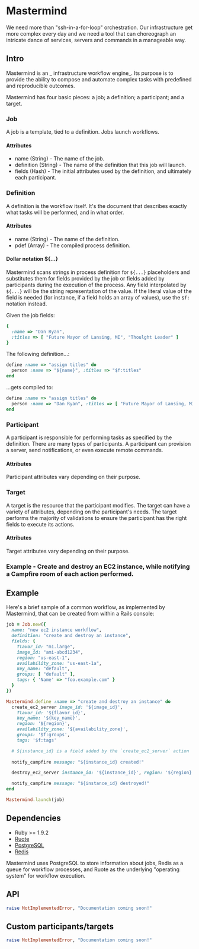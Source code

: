 # Mastermind

We need more than "ssh-in-a-for-loop" orchestration. Our infrastructure get more complex every day and we need a tool that can choreograph an intricate dance of services, servers and commands in a manageable way.

## Intro

Mastermind is an _ infrastructure workflow engine_. Its purpose is to provide the ability to compose and automate complex tasks with predefined and reproducible outcomes.

Mastermind has four basic pieces: a job; a definition; a participant; and a target.

### Job

A job is a template, tied to a definition. Jobs launch workflows.

#### Attributes

* name (String) - The name of the job.
* definition (String) - The name of the definition that this job will launch.
* fields (Hash) - The initial attributes used by the definition, and ultimately each participant.


### Definition

A definition is the workflow itself. It's the document that describes exactly what tasks will be performed, and in what order.

#### Attributes

* name (String) - The name of the definition.
* pdef (Array) - The compiled process definition.


#### Dollar notation ${...}

Mastermind scans strings in process definition for `${...}` placeholders and substitutes them for fields provided by the job or fields added by participants during the execution of the process. Any field interpolated by `${...}` will be the string representation of the value. If the literal value of the field is needed (for instance, if a field holds an array of values), use the `$f:` notation instead.

Given the job fields:

```ruby
{
  :name => "Dan Ryan",
  :titles => [ "Future Mayor of Lansing, MI", "Thoulght Leader" ]
}
```

The following definition...:

```ruby
define :name => "assign titles" do
  person :name => "${name}", :titles => "$f:titles"
end
```

...gets compiled to:

```ruby
define :name => "assign titles" do
  person :name => "Dan Ryan", :titles => [ "Future Mayor of Lansing, MI", "Thoulght Leader" ]
end
```

### Participant

A participant is responsible for performing tasks as specified by the definition. There are many types of participants. A participant can provision a server, send notifications, or even execute remote commands.

#### Attributes

Participant attributes vary depending on their purpose.

### Target

A target is the resource that the participant modifies. The target can have a variety of attributes, depending on the participant's needs. The target performs the majority of validations to ensure the participant has the right fields to execute its actions.

#### Attributes

Target attributes vary depending on their purpose.

### Example - Create and destroy an EC2 instance, while notifying a Campfire room of each action performed.


## Example

Here's a brief sample of a common workflow, as implemented by Mastermind, that can be created from within a Rails console:


```ruby
job = Job.new({
  name: "new ec2 instance workflow",
  definition: "create and destroy an instance",
  fields: {
    flavor_id: "m1.large",
    image_id: "ami-abcd1234",
    region: "us-east-1",
    availability_zone: "us-east-1a",
    key_name: "default",
    groups: [ "default" ],
    tags: { 'Name' => "foo.example.com" }
  }
})

Mastermind.define :name => "create and destroy an instance" do
  create_ec2_server image_id: '${image_id}',
    flavor_id: '${flavor_id}',
    key_name: '${key_name}',
    region: '${region}',
    availability_zone: '${availability_zone}',
    groups: '$f:groups', 
    tags: '$f:tags'

  # ${instance_id} is a field added by the `create_ec2_server` action
  
  notify_campfire message: "${instance_id} created!"

  destroy_ec2_server instance_id: '${instance_id}', region: '${region}'

  notify_campfire message: "${instance_id} destroyed!"
end

Mastermind.launch(job)
```

## Dependencies

* Ruby >= 1.9.2
* [Ruote](http://ruote.rubyforge.org)
* [PostgreSQL](http://www.postgresql.org)
* [Redis](http://redis.io)

Mastermind uses PostgreSQL to store information about jobs, Redis as a queue for workflow processes, and Ruote as the underlying "operating system" for workflow execution.

## API

```ruby
raise NotImplementedError, "Documentation coming soon!"
```

## Custom participants/targets 

```ruby
raise NotImplementedError, "Documentation coming soon!"
```